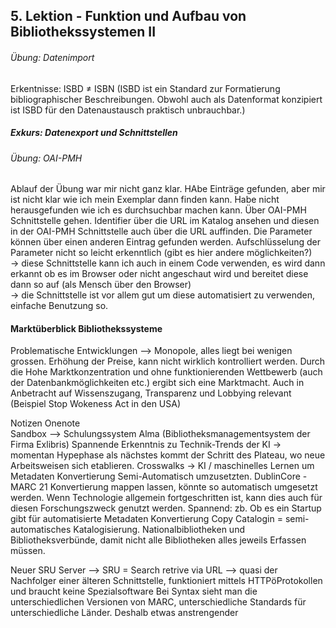 ## 5. Lektion - Funktion und Aufbau von Bibliothekssystemen II ##

###### Übung: Datenimport
Erkentnisse: ISBD ≠ ISBN (ISBD ist ein Standard zur Formatierung bibliographischer Beschreibungen. Obwohl auch als Datenformat konzipiert ist ISBD für den Datenaustausch praktisch unbrauchbar.) 
##### Exkurs: Datenexport und Schnittstellen  
###### Übung: OAI-PMH  
Ablauf der Übung war mir nicht ganz klar. HAbe Einträge gefunden, aber mir ist nicht klar wie ich mein Exemplar dann finden kann. Habe nicht herausgefunden wie ich es durchsuchbar machen kann. Über OAI-PMH Schnittstelle gehen. Identifier über die URL im Katalog ansehen und diesen in der OAI-PMH Schnittstelle auch über die URL auffinden. Die Parameter können über einen anderen Eintrag gefunden werden.  Aufschlüsselung der Parameter nicht so leicht erkenntlich (gibt es hier andere möglichkeiten?)  
  -> diese Schnittstelle kann ich auch in einem Code verwenden, es wird dann erkannt ob es im Browser oder nicht angeschaut wird und bereitet diese dann so auf (als Mensch über den Browser)  
  -> die Schnittstelle ist vor allem gut um diese automatisiert zu verwenden, einfache Benutzung so.

#### Marktüberblick Bibliothekssysteme
Problematische Entwicklungen --> Monopole, alles liegt bei wenigen grossen. 
Erhöhung der Preise, kann nicht wirklich kontrolliert werden. Durch die Hohe Marktkonzentration und ohne funktionierenden Wettbewerb (auch der Datenbankmöglichkeiten etc.) ergibt sich eine Marktmacht.
Auch in Anbetracht auf Wissenszugang, Transparenz und Lobbying relevant (Beispiel Stop Wokeness Act in den USA)



Notizen Onenote  
Sandbox --> Schulungssystem Alma (Bibliotheksmanagementsystem der Firma Exlibris)
Spannende Erkenntnis zu Technik-Trends der KI -> momentan Hypephase als nächstes kommt der Schritt des Plateau, wo neue Arbeitsweisen sich etablieren.
Crosswalks -> KI / maschinelles Lernen um Metadaten Konvertierung Semi-Automatisch umzusetzten. DublinCore - MARC 21 Konvertierung mappen lassen, könnte so automatisch umgesetzt werden. Wenn Technologie allgemein fortgeschritten ist, kann dies auch für diesen Forschungszweck genutzt werden. 
Spannend: zb. Ob es ein Startup gibt für automatisierte Metadaten Konvertierung
Copy Catalogin = semi-automatisches Katalogisierung. Nationalbibliotheken und Bibliotheksverbünde, damit nicht alle Bibliotheken alles jeweils Erfassen müssen.

Neuer SRU Server --> SRU = Search retrive via URL --> quasi der Nachfolger einer älteren Schnittstelle, funktioniert mittels HTTPöProtokollen und braucht keine Spezialsoftware 
Bei Syntax sieht man die unterschiedlichen Versionen von MARC, unterschiedliche Standards für unterschiedliche Länder. Deshalb etwas anstrengender
